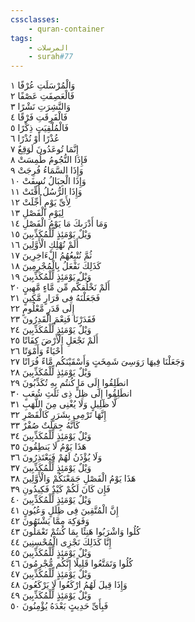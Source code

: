 ```yaml
---
cssclasses:
    - quran-container
tags:
    - المرسلات
    - surah#77
---
```


وَالْمُرْسَلَتِ عُرْفًا  ١<br>
فَالْعَصِفَتِ عَصْفًا  ٢<br>
وَالنَّشِرَتِ نَشْرًا  ٣<br>
فَالْفَرِقَتِ فَرْقًا  ٤<br>
فَالْمُلْقِيَتِ ذِكْرًا  ٥<br>
عُذْرًا أَوْ نُذْرًا  ٦<br>
إِنَّمَا تُوعَدُونَ لَوَقِعٌ  ٧<br>
فَإِذَا النُّجُومُ طُمِسَتْ  ٨<br>
وَإِذَا السَّمَاءُ فُرِجَتْ  ٩<br>
وَإِذَا الْجِبَالُ نُسِفَتْ  ١۰<br>
وَإِذَا الرُّسُلُ أُقِّتَتْ  ١١<br>
لِأَىِّ يَوْمٍ أُجِّلَتْ  ١٢<br>
لِيَوْمِ الْفَصْلِ  ١٣<br>
وَمَا أَدْرَىكَ مَا يَوْمُ الْفَصْلِ  ١٤<br>
وَيْلٌ يَوْمَئِذٍ لِّلْمُكَذِّبِينَ  ١٥<br>
أَلَمْ نُهْلِكِ الْأَوَّلِينَ  ١٦<br>
ثُمَّ نُتْبِعُهُمُ الْءَاخِرِينَ  ١٧<br>
كَذَلِكَ نَفْعَلُ بِالْمُجْرِمِينَ  ١٨<br>
وَيْلٌ يَوْمَئِذٍ لِّلْمُكَذِّبِينَ  ١٩<br>
أَلَمْ نَخْلُقكُّم مِّن مَّاءٍ مَّهِينٍ  ٢۰<br>
فَجَعَلْنَهُ فِى قَرَارٍ مَّكِينٍ  ٢١<br>
إِلَى قَدَرٍ مَّعْلُومٍ  ٢٢<br>
فَقَدَرْنَا فَنِعْمَ الْقَدِرُونَ  ٢٣<br>
وَيْلٌ يَوْمَئِذٍ لِّلْمُكَذِّبِينَ  ٢٤<br>
أَلَمْ نَجْعَلِ الْأَرْضَ كِفَاتًا  ٢٥<br>
أَحْيَاءً وَأَمْوَتًا  ٢٦<br>
وَجَعَلْنَا فِيهَا رَوَسِىَ شَمِخَتٍ وَأَسْقَيْنَكُم مَّاءً فُرَاتًا  ٢٧<br>
وَيْلٌ يَوْمَئِذٍ لِّلْمُكَذِّبِينَ  ٢٨<br>
انطَلِقُوا إِلَى مَا كُنتُم بِهِ تُكَذِّبُونَ  ٢٩<br>
انطَلِقُوا إِلَى ظِلٍّ ذِى ثَلَثِ شُعَبٍ  ٣۰<br>
لَّا ظَلِيلٍ وَلَا يُغْنِى مِنَ اللَّهَبِ  ٣١<br>
إِنَّهَا تَرْمِى بِشَرَرٍ كَالْقَصْرِ  ٣٢<br>
كَأَنَّهُ جِمَلَتٌ صُفْرٌ  ٣٣<br>
وَيْلٌ يَوْمَئِذٍ لِّلْمُكَذِّبِينَ  ٣٤<br>
هَذَا يَوْمُ لَا يَنطِقُونَ  ٣٥<br>
وَلَا يُؤْذَنُ لَهُمْ فَيَعْتَذِرُونَ  ٣٦<br>
وَيْلٌ يَوْمَئِذٍ لِّلْمُكَذِّبِينَ  ٣٧<br>
هَذَا يَوْمُ الْفَصْلِ جَمَعْنَكُمْ وَالْأَوَّلِينَ  ٣٨<br>
فَإِن كَانَ لَكُمْ كَيْدٌ فَكِيدُونِ  ٣٩<br>
وَيْلٌ يَوْمَئِذٍ لِّلْمُكَذِّبِينَ  ٤۰<br>
إِنَّ الْمُتَّقِينَ فِى ظِلَلٍ وَعُيُونٍ  ٤١<br>
وَفَوَكِهَ مِمَّا يَشْتَهُونَ  ٤٢<br>
كُلُوا وَاشْرَبُوا هَنِئًا بِمَا كُنتُمْ تَعْمَلُونَ  ٤٣<br>
إِنَّا كَذَلِكَ نَجْزِى الْمُحْسِنِينَ  ٤٤<br>
وَيْلٌ يَوْمَئِذٍ لِّلْمُكَذِّبِينَ  ٤٥<br>
كُلُوا وَتَمَتَّعُوا قَلِيلًا إِنَّكُم مُّجْرِمُونَ  ٤٦<br>
وَيْلٌ يَوْمَئِذٍ لِّلْمُكَذِّبِينَ  ٤٧<br>
وَإِذَا قِيلَ لَهُمُ ارْكَعُوا لَا يَرْكَعُونَ  ٤٨<br>
وَيْلٌ يَوْمَئِذٍ لِّلْمُكَذِّبِينَ  ٤٩<br>
فَبِأَىِّ حَدِيثٍ بَعْدَهُ يُؤْمِنُونَ  ٥۰<br>
